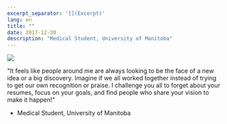 ```yaml
---
excerpt_separator: '[](Excerpt)'
lang: en
title: ""
date: 2017-12-30
description: "Medical Student, University of Manitoba"
---
```


![](images/humans-of-medicine/8th-post.jpg)

"It feels like people around me are always looking to be the face of a new idea or a big discovery. Imagine if we all worked together instead of trying to get our own recognition or praise. I challenge you all to forget about your resumes, focus on your goals, and find people who share your vision to make it happen!" 

- Medical Student, University of Manitoba